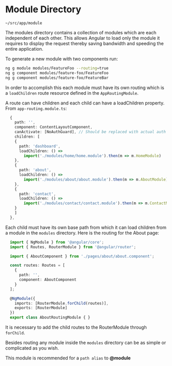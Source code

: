 Module Directory
================

`~/src/app/module`

The modules directory contains a collection of modules which are each independent of each other. This allows Angular to
load only the module it requires to display the request thereby saving bandwidth and speeding the entire application.

To generate a new module with two components run:

```bash
ng g module modules/FeatureFoo --routing=true
ng g component modules/feature-foo/FeatureFoo
ng g component modules/feature-foo/FeatureBar
```

In order to accomplish this each module must have its own routing which is a
`loadChildren` route resource defined in the `AppRoutingModule`.

A route can have children and each child can have a loadChildren property. From `app-routing.module.ts`:

```typescript
  {
    path: '',
    component: ContentLayoutComponent,
    canActivate: [NoAuthGuard], // Should be replaced with actual auth guard
    children: [
    {
      path: 'dashboard',
      loadChildren: () =>
        import('./modules/home/home.module').then(m => m.HomeModule)
    },
    {
      path: 'about',
      loadChildren: () =>
        import('./modules/about/about.module').then(m => m.AboutModule)
    },
    {
      path: 'contact',
      loadChildren: () =>
        import('./modules/contact/contact.module').then(m => m.ContactModule)
    }
    ]
  },
```

Each child must have its own base path from which it can load children from a module in the `modules` directory. Here is
the routing for the About page:

```typescript
  import { NgModule } from '@angular/core';
  import { Routes, RouterModule } from '@angular/router';

  import { AboutComponent } from './pages/about/about.component';

  const routes: Routes = [
    {
      path: '',
      component: AboutComponent
    }
  ];

  @NgModule({
    imports: [RouterModule.forChild(routes)],
    exports: [RouterModule]
  })
  export class AboutRoutingModule { }
```

It is necessary to add the child routes to the RouterModule through `forChild`.

Besides routing any module inside the `modules` directory can be as simple or complicated as you wish.

This module is recommended for a `path alias` to **@module**

